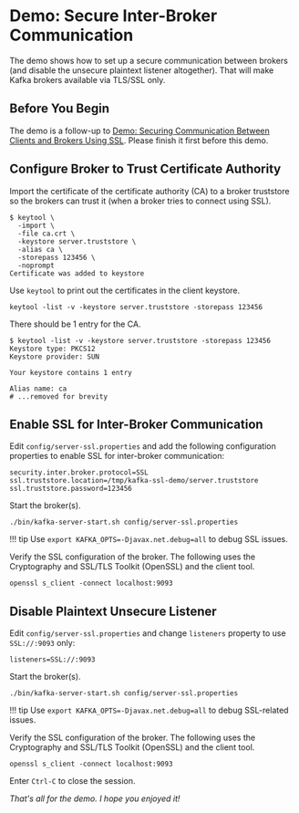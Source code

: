 # Demo: Secure Inter-Broker Communication

The demo shows how to set up a secure communication between brokers (and disable the unsecure plaintext listener altogether). That will make Kafka brokers available via TLS/SSL only.

## Before You Begin

The demo is a follow-up to [Demo: Securing Communication Between Clients and Brokers Using SSL](securing-communication-between-clients-and-brokers.md). Please finish it first before this demo.

## Configure Broker to Trust Certificate Authority

Import the certificate of the certificate authority (CA) to a broker truststore so the brokers can trust it (when a broker tries to connect using SSL).

```shell
$ keytool \
  -import \
  -file ca.crt \
  -keystore server.truststore \
  -alias ca \
  -storepass 123456 \
  -noprompt
Certificate was added to keystore
```

Use `keytool` to print out the certificates in the client keystore.

```shell
keytool -list -v -keystore server.truststore -storepass 123456
```

There should be 1 entry for the CA.

```shell
$ keytool -list -v -keystore server.truststore -storepass 123456
Keystore type: PKCS12
Keystore provider: SUN

Your keystore contains 1 entry

Alias name: ca
# ...removed for brevity
```

## Enable SSL for Inter-Broker Communication

Edit `config/server-ssl.properties` and add the following configuration properties to enable SSL for inter-broker communication:

```text
security.inter.broker.protocol=SSL
ssl.truststore.location=/tmp/kafka-ssl-demo/server.truststore
ssl.truststore.password=123456
```

Start the broker(s).

```shell
./bin/kafka-server-start.sh config/server-ssl.properties
```

!!! tip
    Use `export KAFKA_OPTS=-Djavax.net.debug=all` to debug SSL issues.

Verify the SSL configuration of the broker. The following uses the Cryptography and SSL/TLS Toolkit (OpenSSL) and the client tool.

```shell
openssl s_client -connect localhost:9093
```

## Disable Plaintext Unsecure Listener

Edit `config/server-ssl.properties` and change `listeners` property to use `SSL://:9093` only:

```text
listeners=SSL://:9093
```

Start the broker(s).

```shell
./bin/kafka-server-start.sh config/server-ssl.properties
```

!!! tip
    Use `export KAFKA_OPTS=-Djavax.net.debug=all` to debug SSL-related issues.

Verify the SSL configuration of the broker. The following uses the Cryptography and SSL/TLS Toolkit (OpenSSL) and the client tool.

```shell
openssl s_client -connect localhost:9093
```

Enter `Ctrl-C` to close the session.

*That's all for the demo. I hope you enjoyed it!*

